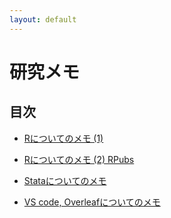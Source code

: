 ```yaml
---
layout: default
---
```


# 研究メモ

## 目次

- [Rについてのメモ (1)](Rnotes/README.md)

- [Rについてのメモ (2) RPubs](https://rpubs.com/ayumuR)

- [Stataについてのメモ](StataNotes/README.md)

- [VS code, Overleafについてのメモ](OtherNotes/README.md)
